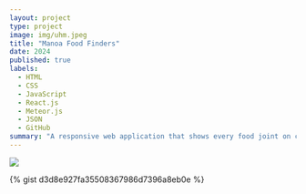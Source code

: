 ```yaml
---
layout: project
type: project
image: img/uhm.jpeg
title: "Manoa Food Finders"
date: 2024
published: true
labels:
  - HTML
  - CSS
  - JavaScript
  - React.js
  - Meteor.js
  - JSON
  - GitHub
summary: "A responsive web application that shows every food joint on campus."
--- 
```


<img class="img-fluid" src="../img/toppick.jpeg">















{% gist d3d8e927fa35508367986d7396a8eb0e %}
